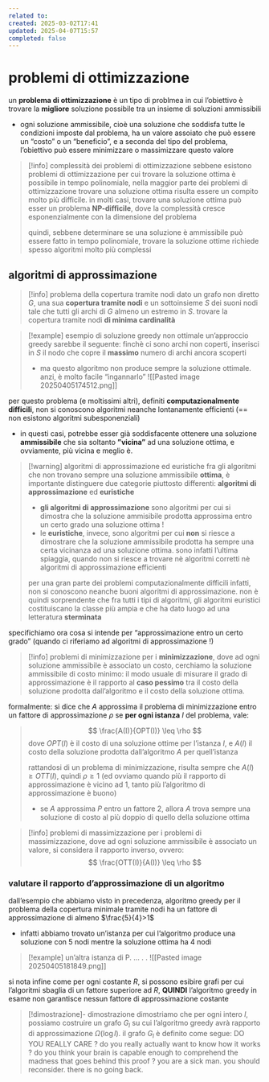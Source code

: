 ```yaml
---
related to: 
created: 2025-03-02T17:41
updated: 2025-04-07T15:57
completed: false
---
```

# problemi di ottimizzazione
un **problema di ottimizzazione** è un tipo di problmea in cui l’obiettivo è trovare la **migliore** soluzione possibile tra un insieme di soluzioni ammissibili
- ogni soluzione ammissibile, cioè una soluzione che soddisfa tutte le condizioni imposte dal problema, ha un valore assoiato che può essere un “costo” o un “beneficio”, e a seconda del tipo del problema, l’obiettivo può essere minimizzare o massimizzare questo valore
>[!info] complessità dei problemi di ottimizzazione
sebbene esistono problemi di ottimizzazione per cui trovare la soluzione ottima è possibile in tempo polinomiale, nella maggior parte dei problemi di ottimizzazione trovare una soluzione ottima risulta essere un compito molto più difficile. in molti casi, trovare una soluzione ottima può esser un problema **NP-difficile**, dove la complessità cresce esponenzialmente con la dimensione del problema
>
>quindi,  sebbene determinare se una soluzione è ammissibile può essere fatto in tempo polinomiale, trovare la soluzione ottime richiede spesso algoritmi molto più complessi

## algoritmi di approssimazione
>[!info] problema della copertura tramite nodi
> dato un grafo non diretto $G$, una sua **copertura tramite nodi** e un sottoinsieme $S$ dei suoni nodi tale che tutti gli archi di $G$ almeno un estremo in $S$. trovare la copertura tramite nodi **di minima cardinalità**

>[!example] esempio di soluzione greedy non ottimale
un’approccio greedy sarebbe il seguente:
finchè ci sono archi non coperti, inserisci in $S$ il nodo che copre il **massimo** numero di archi ancora scoperti
>- ma questo algoritmo non produce sempre la soluzione ottimale. anzi, è molto facile “ingannarlo”
![[Pasted image 20250405174512.png]]

per questo problema (e moltissimi altri), definiti **computazionalmente difficili**, non si conoscono algoritmi neanche lontanamente efficienti (== non esistono algoritmi subesponenziali)
- in questi casi, potrebbe esser già soddisfacente ottenere una soluzione **ammissibile** che sia soltanto **”vicina”** ad una soluzione ottima, e ovviamente, più vicina e meglio è.
>[!warning] algoritmi di approssimazione ed euristiche
> fra gli algoritmi che non trovano sempre una soluzione ammissibile **ottima**, è importante distinguere due categorie piuttosto differenti: **algoritmi di approssimazione** ed **euristiche**
>- **gli algoritmi di approssimazione** sono algoritmi per cui si dimostra che la soluzione ammisibile prodotta approssima entro un certo grado una soluzione ottima !
>- le **euristiche**, invece, sono algoritmi per cui **non** si riesce a dimostrare che la soluzione ammissibile prodotta ha sempre una certa vicinanza ad una soluzione ottima. sono infatti l’ultima spiaggia, quando non si riesce a trovare nè algoritmi corretti nè algoritmi di approssimazione efficienti
>
>per una gran parte dei problemi computazionalmente difficili infatti, non si conoscono neanche buoni algoritmi di approssimazione. non è quindi sorprendente che fra tutti i tipi di algoritmi, gli algoritmi euristici costituiscano la classe più ampia e che ha dato luogo ad una letteratura **sterminata**

specifichiamo ora cosa si intende per “approssimazione entro un certo grado” (quando ci riferiamo ad algoritmi di approssimazione !)
>[!info] problemi di minimizzazione
>per i **minimizzazione**, dove ad ogni soluzione ammissibile è associato un costo, cerchiamo la soluzione ammissibile di costo minimo: il modo usuale di misurare il grado di approssimazione è il rapporto al **caso pessimo** tra il costo della soluzione prodotta dall’algoritmo e il costo della soluzione ottima.
>
formalmente: si dice che $A$ approssima il problema di minimizzazione entro un fattore di approssimazione $\rho$ se **per ogni istanza** $I$ del problema, vale:
>$$
>\frac{A(I)}{OPT(I)} \leq \rho
>$$
dove $OPT(I)$ è il costo di una soluzione ottime per l’istanza $I$, e $A(I)$ il costo della soluzione prodotta dall’algoritmo $A$ per quell’istanza
>
>rattandosi di un problema di minimizzazione, risulta sempre che $A(I) \geq OTT(I)$, quindi $\rho \geq 1$ (ed ovviamo quando più il rapporto di approssimazione è vicino ad 1, tanto più l’algoritmo di approssimazione è buono)
>- se $A$ approssima $P$ entro un fattore 2, allora $A$ trova sempre una soluzione di costo al più doppio di quello della soluzione ottima

>[!info] problemi di massimizzazione
>per i problemi di massimizzazione, dove ad ogni soluzione ammissibile è associato un valore, si considera il rapporto inverso, ovvero:
>$$
>\frac{OTT(I)}{A(I)} \leq \rho
>$$

### valutare il rapporto d’approssimazione di un algoritmo
dall’esempio che abbiamo visto in precedenza, algoritmo greedy per il problema della copertura minimale tramite nodi ha un fattore di approssimazione di almeno $\frac{5}{4}>1$
- infatti abbiamo trovato un’istanza per cui l’algoritmo produce una soluzione con 5 nodi mentre la soluzione ottima ha 4 nodi
>[!example] un’altra istanza di P. … . .
![[Pasted image 20250405181849.png]]

si nota infine come per ogni costante $R$, si possono esibire grafi per cui l’algoritmi sbaglia di un fattore superiore ad $R$, **QUINDI** l’algoritmo greedy in esame non garantisce nessun fattore di approssimazione costante
>[!dimostrazione]- dimostrazione
dimostriamo che per ogni intero $l$, possiamo costruire un grafo $G_l$ su cui l’algoritmo greedy avrà rapporto di approssimazione $\Omega(\log l)$. 
>il grafo $G_{l}$ è definito come segue:
DO YOU REALLY CARE ? do you really actually want to know how it works ? do you think your brain is capable enough to comprehend the madness that goes behind this proof ? you are a sick man. you should reconsider. there is no going back. 
